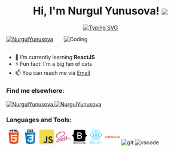 <h1 align="center">
  Hi, I'm Nurgul Yunusova! <img src="https://media.giphy.com/media/mGcNjsfWAjY5AEZNw6/giphy.gif" width="60">
</h1>
<p align="center">
  <a href="https://git.io/typing-svg">
    <img src="https://readme-typing-svg.demolab.com?font=Poppins&weight=500&size=25&pause=1000&color=064581&center=true&vCenter=true&width=435&lines=Front-end+Developer" alt="Typing SVG" />
  </a>
</p>

<img align="right" alt="Coding" width="350" src="https://theprintedcat.com/wp-content/uploads/2021/08/keyboard-cat-transp2.gif">

<a href="https://www.codewars.com/users/NurgulYunusova" target="_blank" align="left">
  <img src="https://www.codewars.com/users/NurgulYunusova/badges/large" alt="NurgulYunusova" />
</a> </br> </br>

- 🌱 I’m currently learning **ReactJS**
- ⚡ Fun fact: I'm a big fan of cats
- 📫 You can reach me via [Email](mailto:nurgulyunusovaa@gmail.com)

<h3 align="left">
  Find me elsewhere:
</h3>
<p align="left">
  <a href="https://linkedin.com/in/nyunusova" target="_blank">
    <img align="center" src="https://upload.wikimedia.org/wikipedia/commons/thumb/c/ca/LinkedIn_logo_initials.png/600px-LinkedIn_logo_initials.png" alt="NurgulYunusova" height="40" width="40" />
  </a>
  <a href="https://www.hackerrank.com/nurgulyunusova" target="_blank">
    <img align="center" src="https://upload.wikimedia.org/wikipedia/commons/4/40/HackerRank_Icon-1000px.png" alt="NurgulYunusova" height="50" width="50" />
  </a>
</p>

<h3 align="left">Languages and Tools:</h3>

<p align="left">
    <img src="https://raw.githubusercontent.com/devicons/devicon/master/icons/html5/html5-original-wordmark.svg" alt="html5" width="40" height="40"/>
    <img src="https://raw.githubusercontent.com/devicons/devicon/master/icons/css3/css3-original-wordmark.svg" alt="css3" width="40" height="40"/>
    <img src="https://raw.githubusercontent.com/devicons/devicon/master/icons/javascript/javascript-original.svg" alt="javascript" width="40" height="40"/>
    <img src="https://raw.githubusercontent.com/devicons/devicon/master/icons/sass/sass-original.svg" alt="sass" width="40" height="40"/>
    <img src="https://raw.githubusercontent.com/devicons/devicon/master/icons/bootstrap/bootstrap-plain-wordmark.svg" alt="bootstrap" width="40" height="40"/>
    <img src="https://raw.githubusercontent.com/devicons/devicon/master/icons/react/react-original-wordmark.svg" alt="react" width="40" height="40"/>
    <img src="https://raw.githubusercontent.com/devicons/devicon/master/icons/oracle/oracle-original.svg" alt="oracle" width="40" height="40"/>
    <img src="https://www.vectorlogo.zone/logos/git-scm/git-scm-icon.svg" alt="git" width="40" height="40"/>
    <img src="https://upload.wikimedia.org/wikipedia/commons/thumb/9/9a/Visual_Studio_Code_1.35_icon.svg/2048px-Visual_Studio_Code_1.35_icon.svg.png" alt="vscode" width="40" height="40"/>
</p>
